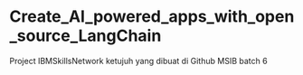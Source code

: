 # Create_AI_powered_apps_with_open_source_LangChain
Project IBMSkillsNetwork ketujuh yang dibuat di Github MSIB batch 6
